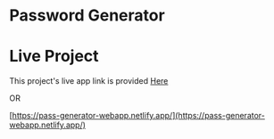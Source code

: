 # Password Generator

# Live Project

This project's live app link is provided [Here](https://pass-generator-webapp.netlify.app/)

OR

[https://pass-generator-webapp.netlify.app/](https://pass-generator-webapp.netlify.app/)

